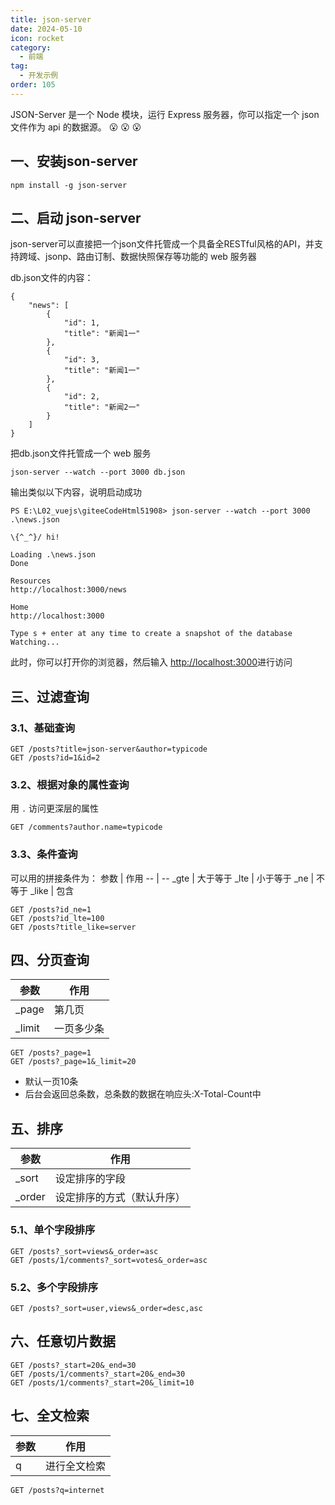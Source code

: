 ```yaml
---
title: json-server
date: 2024-05-10
icon: rocket
category:
  - 前端
tag:
  - 开发示例
order: 105
---
```


JSON-Server 是一个 Node 模块，运行 Express 服务器，你可以指定一个 json 文件作为 api 的数据源。 :open_mouth: :open_mouth: :open_mouth:

<!-- more -->

## 一、安装json-server

`npm install -g json-server`

## 二、启动 json-server

json-server可以直接把一个json文件托管成一个具备全RESTful风格的API，并支持跨域、jsonp、路由订制、数据快照保存等功能的 web 服务器

db.json文件的内容：
```
{
    "news": [
        {
            "id": 1,
            "title": "新闻1一"
        },
        {
            "id": 3,
            "title": "新闻1一"
        },
        {
            "id": 2,
            "title": "新闻2一"
        }
    ]
}
```

把db.json文件托管成一个 web 服务

```
json-server --watch --port 3000 db.json
```

输出类似以下内容，说明启动成功

```
PS E:\L02_vuejs\giteeCodeHtml51908> json-server --watch --port 3000 .\news.json

\{^_^}/ hi!

Loading .\news.json
Done

Resources
http://localhost:3000/news

Home
http://localhost:3000

Type s + enter at any time to create a snapshot of the database
Watching...
```

此时，你可以打开你的浏览器，然后输入 [http://localhost:3000](http://localhost:3000)进行访问

## 三、过滤查询

### 3.1、基础查询
```
GET /posts?title=json-server&author=typicode
GET /posts?id=1&id=2
```

### 3.2、根据对象的属性查询

用 `.` 访问更深层的属性

```
GET /comments?author.name=typicode
```

### 3.3、条件查询

可以用的拼接条件为：
参数 | 作用 
-- | -- 
_gte | 大于等于
_lte | 小于等于
_ne | 不等于
_like | 包含

```
GET /posts?id_ne=1
GET /posts?id_lte=100
GET /posts?title_like=server
```

## 四、分页查询

参数 | 作用 
-- | -- 
 _page | 第几页
 _limit | 一页多少条

```
GET /posts?_page=1
GET /posts?_page=1&_limit=20
```

- 默认一页10条
- 后台会返回总条数，总条数的数据在响应头:X-Total-Count中

## 五、排序

参数 | 作用 
-- | -- 
 _sort | 设定排序的字段
 _order | 设定排序的方式（默认升序）

### 5.1、单个字段排序
```
GET /posts?_sort=views&_order=asc
GET /posts/1/comments?_sort=votes&_order=asc
```

### 5.2、多个字段排序

```
GET /posts?_sort=user,views&_order=desc,asc
```

## 六、任意切片数据

```
GET /posts?_start=20&_end=30
GET /posts/1/comments?_start=20&_end=30
GET /posts/1/comments?_start=20&_limit=10
```

## 七、全文检索

参数 | 作用 
-- | -- 
q | 进行全文检索

```
GET /posts?q=internet
```